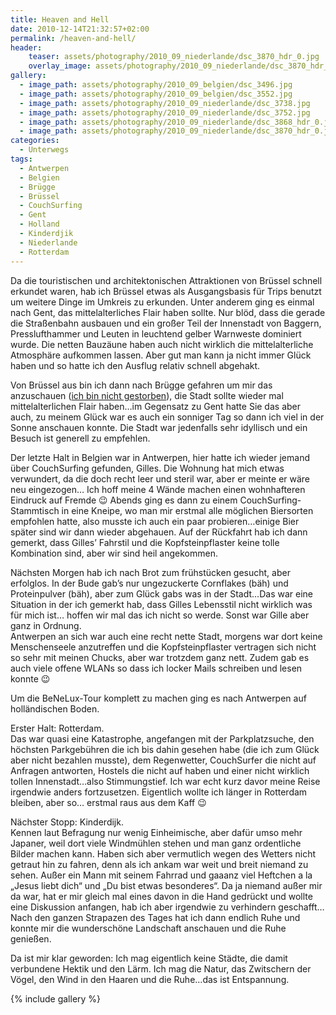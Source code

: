 ```yaml
---
title: Heaven and Hell
date: 2010-12-14T21:32:57+02:00
permalink: /heaven-and-hell/
header:
    teaser: assets/photography/2010_09_niederlande/dsc_3870_hdr_0.jpg
    overlay_image: assets/photography/2010_09_niederlande/dsc_3870_hdr_0.jpg
gallery:
  - image_path: assets/photography/2010_09_belgien/dsc_3496.jpg
  - image_path: assets/photography/2010_09_belgien/dsc_3552.jpg
  - image_path: assets/photography/2010_09_niederlande/dsc_3738.jpg
  - image_path: assets/photography/2010_09_niederlande/dsc_3752.jpg
  - image_path: assets/photography/2010_09_niederlande/dsc_3868_hdr_0.jpg
  - image_path: assets/photography/2010_09_niederlande/dsc_3870_hdr_0.jpg
categories:
  - Unterwegs
tags:
  - Antwerpen
  - Belgien
  - Brügge
  - Brüssel
  - CouchSurfing
  - Gent
  - Holland
  - Kinderdjik
  - Niederlande
  - Rotterdam
---
```

Da die touristischen und architektonischen Attraktionen von Brüssel schnell erkundet waren, 
hab ich Brüssel etwas als Ausgangsbasis für Trips benutzt um weitere Dinge im Umkreis zu erkunden. 
Unter anderem ging es einmal nach Gent, das mittelalterliches Flair haben sollte. 
Nur blöd, dass die gerade die Straßenbahn ausbauen und ein großer Teil der Innenstadt von Baggern, Presslufthammer und 
Leuten in leuchtend gelber Warnweste dominiert wurde. Die netten Bauzäune haben auch nicht wirklich die mittelalterliche Atmosphäre aufkommen lassen. 
Aber gut man kann ja nicht immer Glück haben und so hatte ich den Ausflug relativ schnell abgehakt.

Von Brüssel aus bin ich dann nach Brügge gefahren um mir das anzuschauen ([ich bin nicht gestorben](https://www.imdb.com/title/tt0780536/?ref_=nv_sr_1?ref_=nv_sr_1)), 
die Stadt sollte wieder mal mittelalterlichen Flair haben…im Gegensatz zu Gent hatte Sie das aber auch, 
zu meinem Glück war es auch ein sonniger Tag so dann ich viel in der Sonne anschauen konnte. 
Die Stadt war jedenfalls sehr idyllisch und ein Besuch ist generell zu empfehlen.

Der letzte Halt in Belgien war in Antwerpen, hier hatte ich wieder jemand über CouchSurfing gefunden, Gilles. 
Die Wohnung hat mich etwas verwundert, da die doch recht leer und steril war, aber er meinte er wäre neu eingezogen…
Ich hoff meine 4 Wände machen einen wohnhafteren Eindruck auf Fremde 😉 Abends ging es dann zu einem CouchSurfing-Stammtisch in eine Kneipe, 
wo man mir erstmal alle möglichen Biersorten empfohlen hatte, also musste ich auch ein paar probieren…einige Bier später sind wir dann wieder abgehauen. 
Auf der Rückfahrt hab ich dann gemerkt, dass Gilles’ Fahrstil und die Kopfsteinpflaster keine tolle Kombination sind, aber wir sind heil angekommen.  

Nächsten Morgen hab ich nach Brot zum frühstücken gesucht, aber erfolglos. In der Bude gab’s nur ungezuckerte Cornflakes (bäh) und Proteinpulver (bäh), 
aber zum Glück gabs was in der Stadt…Das war eine Situation in der ich gemerkt hab, dass Gilles Lebensstil nicht wirklich was für mich ist…
hoffen wir mal das ich nicht so werde. Sonst war Gille aber ganz in Ordnung.  
Antwerpen an sich war auch eine recht nette Stadt, morgens war dort keine Menschenseele anzutreffen und die 
Kopfsteinpflaster vertragen sich nicht so sehr mit meinen Chucks, aber war trotzdem ganz nett. 
Zudem gab es auch viele offene WLANs so dass ich locker Mails schreiben und lesen konnte 😉

Um die BeNeLux-Tour komplett zu machen ging es nach Antwerpen auf holländischen Boden.

Erster Halt: Rotterdam.  
Das war quasi eine Katastrophe, angefangen mit der Parkplatzsuche, den höchsten Parkgebühren die ich bis dahin 
gesehen habe (die ich zum Glück aber nicht bezahlen musste), dem Regenwetter, CouchSurfer die nicht auf Anfragen antworten, 
Hostels die nicht auf haben und einer nicht wirklich tollen Innenstadt…also Stimmungstief. 
Ich war echt kurz davor meine Reise irgendwie anders fortzusetzen. Eigentlich wollte ich länger in Rotterdam bleiben, aber so…
erstmal raus aus dem Kaff 😉  

Nächster Stopp: Kinderdijk.  
Kennen laut Befragung nur wenig Einheimische, aber dafür umso mehr Japaner, weil dort viele Windmühlen stehen und 
man ganz ordentliche Bilder machen kann. Haben sich aber vermutlich wegen des Wetters nicht getraut hin zu fahren, 
denn als ich ankam war weit und breit niemand zu sehen. Außer ein Mann mit seinem Fahrrad und gaaanz viel 
Heftchen a la „Jesus liebt dich“ und „Du bist etwas besonderes“. Da ja niemand außer mir da war, hat er mir gleich mal 
eines davon in die Hand gedrückt und wollte eine Diskussion anfangen, hab ich aber irgendwie zu verhindern geschafft…
Nach den ganzen Strapazen des Tages hat ich dann endlich Ruhe und konnte mir die wunderschöne Landschaft anschauen und die Ruhe genießen. 
 
Da ist mir klar geworden: Ich mag eigentlich keine Städte, die damit verbundene Hektik und den Lärm. 
Ich mag die Natur, das Zwitschern der Vögel, den Wind in den Haaren und die Ruhe…das ist Entspannung.

{% include gallery %}
